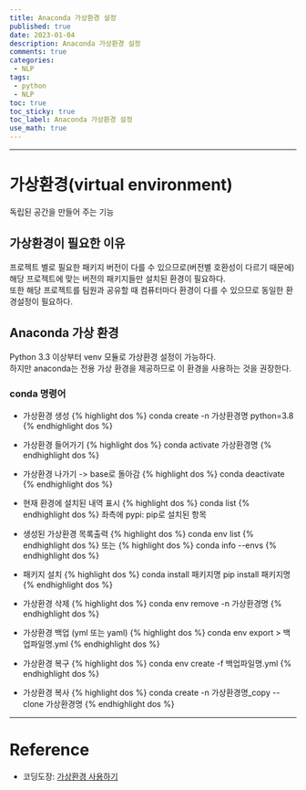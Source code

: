 ```yaml
---
title: Anaconda 가상환경 설정
published: true
date: 2023-01-04
description: Anaconda 가상환경 설정
comments: true
categories:
 - NLP
tags:
 - python
 - NLP
toc: true
toc_sticky: true
toc_label: Anaconda 가상환경 설정
use_math: true
---
```

---
# 가상환경(virtual environment)

독립된 공간을 만들어 주는 기능

## 가상환경이 필요한 이유

프로젝트 별로 필요한 패키지 버전이 다를 수 있으므로(버전별 호환성이 다르기 때문에) 해당 프로젝트에 맞는 버전의 패키지들만 설치된 환경이 필요하다.  
또한 해당 프로젝트를 팀원과 공유할 때 컴퓨터마다 환경이 다를 수 있으므로 동일한 환경설정이 필요하다.

## Anaconda 가상 환경

Python 3.3 이상부터 venv 모듈로 가상환경 설정이 가능하다.  
하지만 anaconda는 전용 가상 환경을 제공하므로 이 환경을 사용하는 것을 권장한다.

### conda 명령어

* 가상환경 생성
{% highlight dos %}
conda create -n 가상환경명 python=3.8
{% endhighlight dos %}

* 가상환경 들어가기
{% highlight dos %}
conda activate 가상환경명
{% endhighlight dos %}

* 가상환경 나가기 -> base로 돌아감
{% highlight dos %}
conda deactivate
{% endhighlight dos %}

* 현재 환경에 설치된 내역 표시
{% highlight dos %}
conda list
{% endhighlight dos %}
좌측에 pypi: pip로 설치된 항목

* 생성된 가상환경 목록출력
{% highlight dos %}
conda env list
{% endhighlight dos %}
또는
{% highlight dos %}
conda info --envs
{% endhighlight dos %}

* 패키지 설치
{% highlight dos %}
conda install 패키지명
pip install 패키지명
{% endhighlight dos %}

* 가상환경 삭제
{% highlight dos %}
conda env remove -n 가상환경명
{% endhighlight dos %}

* 가상환경 백업 (yml 또는 yaml)
{% highlight dos %}
conda env export > 백업파일명.yml
{% endhighlight dos %}

* 가상환경 복구
{% highlight dos %}
conda env create -f 백업파일명.yml
{% endhighlight dos %}

* 가상환경 복사
{% highlight dos %}
conda create -n 가상환경명_copy --clone 가상환경명
{% endhighlight dos %}

---
# Reference
* 코딩도장: [가상환경 사용하기](https://dojang.io/mod/page/view.php?id=2470)